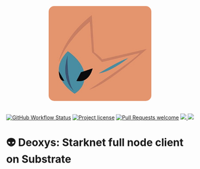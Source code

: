 <!-- prettier-ignore-start -->
<!-- markdownlint-disable -->
<div align="center">
<img src="docs/images/deoxys.jpg" height="256" style="border-radius: 15px;">
</div>

<div align="center">
<br />
<!-- markdownlint-restore -->
<!-- prettier-ignore-end -->

[![GitHub Workflow Status](https://github.com/kasarLabs/deoxys/actions/workflows/test.yml/badge.svg)](https://github.com/kasarLabs/deoxys/actions/workflows/test.yml)
[![Project license](https://img.shields.io/github/license/kasarLabs/deoxys.svg?style=flat-square)](LICENSE)
[![Pull Requests welcome](https://img.shields.io/badge/PRs-welcome-ff69b4.svg?style=flat-square)](https://github.com/kasarLabs/deoxys/issues?q=is%3Aissue+is%3Aopen+label%3A%22help+wanted%22)
<a href="https://twitter.com/KasarLabs">
<img src="https://img.shields.io/twitter/follow/KasarLabs?style=social"/>
</a>
<a href="https://github.com/kasarlabs/deoxys">
<img src="https://img.shields.io/github/stars/kasarlabs/deoxys?style=social"/>
</a>
</div>

# 👽 Deoxys: Starknet full node client on Substrate
